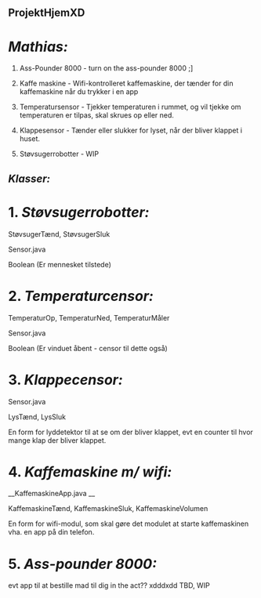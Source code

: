 ## ProjektHjemXD

# _Mathias:_ 

1. Ass-Pounder 8000 - turn on the ass-pounder 8000 ;]

2. Kaffe maskine - Wifi-kontrolleret kaffemaskine, der tænder for din kaffemaskine når du trykker i en app

3. Temperatursensor - Tjekker temperaturen i rummet, og vil tjekke om temperaturen er tilpas, skal skrues op eller ned. 

4. Klappesensor - Tænder eller slukker for lyset, når der bliver klappet i huset. 

5. Støvsugerrobotter - WIP

## _Klasser:_

# 1. _Støvsugerrobotter:_

StøvsugerTænd, StøvsugerSluk 

Sensor.java

Boolean (Er mennesket tilstede)

# 2. _Temperaturcensor:_

TemperaturOp, TemperaturNed, TemperaturMåler

Sensor.java

Boolean (Er vinduet åbent - censor til dette også)

# 3. _Klappecensor:_

Sensor.java

LysTænd, LysSluk

En form for lyddetektor til at se om der bliver klappet, evt en counter til hvor mange klap der bliver klappet. 

# 4. _Kaffemaskine m/ wifi:_

 __KaffemaskineApp.java __

KaffemaskineTænd, KaffemaskineSluk, KaffemaskineVolumen

En form for wifi-modul, som skal gøre det modulet at starte kaffemaskinen vha. en app på din telefon. 

# 5. _Ass-pounder 8000:_

evt app til at bestille mad til dig in the act?? xdddxdd
TBD, WIP
